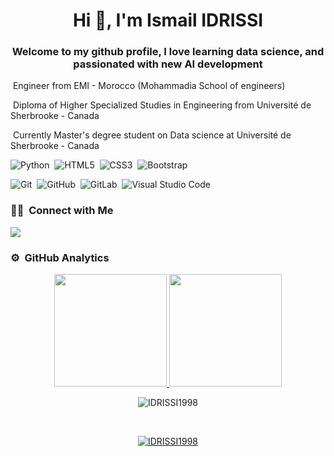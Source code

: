 <h1 align="center">Hi 👋, I'm Ismail IDRISSI</h1>
<h3 align="center">Welcome to my github profile, I love learning data science, and passionated with new AI development</h3>

<!-- ### 👨🏻‍💻 &nbsp;Highlights -->


&nbsp;Engineer from EMI - Morocco (Mohammadia School of engineers) 

&nbsp;Diploma of Higher Specialized Studies in Engineering from Université de Sherbrooke - Canada 

&nbsp;Currently Master's degree student on Data science at Université de Sherbrooke - Canada


![Python](https://img.shields.io/badge/python-3670A0?style=for-the-badge&logo=python&logoColor=ffdd54)&nbsp;
![HTML5](https://img.shields.io/badge/html5-%23E34F26.svg?style=for-the-badge&logo=html5&logoColor=white)&nbsp;
![CSS3](https://img.shields.io/badge/css3-%231572B6.svg?style=for-the-badge&logo=css3&logoColor=white)&nbsp;
![Bootstrap](https://img.shields.io/badge/bootstrap-%23563D7C.svg?style=for-the-badge&logo=bootstrap&logoColor=white)


![Git](https://img.shields.io/badge/git-%23F05033.svg?style=for-the-badge&logo=git&logoColor=white)&nbsp;
![GitHub](https://img.shields.io/badge/github-%23121011.svg?style=for-the-badge&logo=github&logoColor=white)&nbsp;
![GitLab](https://img.shields.io/badge/gitlab-%23181717.svg?style=for-the-badge&logo=gitlab&logoColor=white)&nbsp;
![Visual Studio Code](https://img.shields.io/badge/Visual%20Studio%20Code-0078d7.svg?style=for-the-badge&logo=visual-studio-code&logoColor=white)


### 🤝🏻 &nbsp;Connect with Me

<p align="left"> 
<a href="https://www.linkedin.com/in/ismail-idrissi-2ba235156"><img src="https://img.shields.io/badge/LinkedIn-0077B5?style=for-the-badge&logo=linkedin&logoColor=white"/></a>
</p>


### ⚙️ &nbsp;GitHub Analytics

<p align="center">
<a href="https://github.com/IDRISSI1998">
  <img height="180em" src="https://github-readme-stats-eight-theta.vercel.app/api?username=IDRISSI1998&show_icons=true&theme=algolia&include_all_commits=true&count_private=true"/>
  <img height="180em" src="https://github-readme-stats-eight-theta.vercel.app/api/top-langs/?username=IDRISSI1998&layout=compact&langs_count=8&theme=algolia"/>
</a>
</p>

<p align="center"><img align="center" src="https://github-readme-streak-stats.herokuapp.com/?user=IDRISSI1998&" alt="IDRISSI1998" /></a></p>
<br />
<p align="center"> <a href="https://github.com/ryo-ma/github-profile-trophy"><img src="https://github-profile-trophy.vercel.app/?username=IDRISSI1998" alt="IDRISSI1998" /></a></p>


<!--
**IDRISSI1998/IDRISSI1998** is a ✨ _special_ ✨ repository because its `README.md` (this file) appears on your GitHub profile.

Here are some ideas to get you started:

- 🔭 I’m currently working on ...
- 🌱 I’m currently learning ...
- 👯 I’m looking to collaborate on ...
- 🤔 I’m looking for help with ...
- 💬 Ask me about ...
- 📫 How to reach me: ...
- 😄 Pronouns: ...
- ⚡ Fun fact: ...
-->

